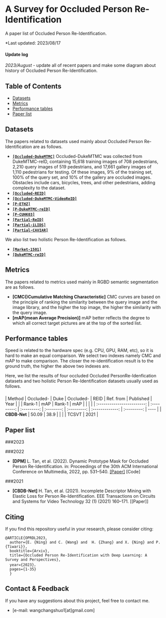 # A Survey for Occluded Person Re-Identification


A paper list of Occluded Person Re-Identification.

*Last updated: 2023/08/17

#### Update log

*2023/August* - update all of recent papers and make some diagram about history of Occluded Person Re-Identification.


##


## Table of Contents

- [Datasets](https://github.com/changshuowang/A-Survey-for-Occluded-Person-Re-Identification/blob/master/README.md#Datasets)
- [Metrics](https://github.com/changshuowang/A-Survey-for-Occluded-Person-Re-Identification/blob/master/README.md#Metrics)
- [Performance tables](https://github.com/changshuowang/A-Survey-for-Occluded-Person-Re-Identification/blob/master/README.md#Performance-tables)
- [Paper list](https://github.com/changshuowang/A-Survey-for-Occluded-Person-Re-Identification/blob/master/README.md#paper-list)


##


## Datasets

The papers related to datasets used mainly about Occluded Person Re-Identification are as follows.

- **[`[Occluded-DukeMTMC]`](https://github.com/lightas/ICCV19_Pose_Guided_Occluded_Person_ReID)** Occluded-DukeMTMC was collected from DukeMTMC-reID, containing 15,618 training images of 708 pedestrians, 2,210 query images of 519 pedestrians, and 17,661 gallery images of 1,110 pedestrians for testing. Of these images, 9% of the training set, 100% of the query set, and 10% of the gallery are occluded images. Obstacles include cars, bicycles, trees, and other pedestrians, adding complexity to the dataset.
- **[`[Occluded-REID]`]()**  
- **[`[Occluded-DukeMTMC-VideoReID]`]()** 
- **[`[P-ETHZ]`]()** 
- **[`[P-DukeMTMC-reID]`]()** 
- **[`[P-CUHK03]`]()**
- **[`[Partial-ReID]`]()** 
- **[`[Partial-iLIDS]`]()** 
- **[`[Partial-CAVIAR]`]()**

We also list two holistic Person Re-Identification as follows.

- **[`[Market-1501]`]()**
- **[`[DukeMTMC-reID]`]()**



##

## Metrics

The papers related to metrics used mainly in RGBD semantic segmentation are as follows.

- **[CMC()Cumulative Matching Characteristic]**  CMC curves are based on the principle of ranking the similarity between the query image and the image library, and the higher the top image, the higher the similarity with the query image.
- **[mAP(mean Average Precision)]**  mAP better reflects the degree to which all correct target pictures are at the top of the sorted list.



##

## Performance tables

Speed is related to the hardware spec (e.g. CPU, GPU, RAM, etc), so it is hard to make an equal comparison. We select two indexes namely CMC and mAP to make comparison. The closer the re-identification result is to the ground truth, the higher the above two indexes are.

Here, we list the results of four occluded Occluded PersonRe-Idenfication datasets and two holistic Person Re-Identification datasets usually used as follows.

### 

|           Method           |  Occluded-  |     Duke    |  Occluded- |     REID    |    Ref. from    |  Published  | Year |
|                            |    Rank-1   |     mAP     |   Rank-1   |     mAP     |                 |             |      |
| :------------------------: | :---------: | :---------: | :--------: | :---------: | :-------------: | :---------: | ---- |
|        **CBDB-Net**        |    50.09    |     38.9    |            |             |                 |   TCSVT     | 2021 |




###





## Paper list


###2023



###2022
- **[DPM]** L. Tan, et al. (2022). Dynamic Prototype Mask for Occluded Person Re-Identification. in: Proceedings of the 30th ACM International Conference on Multimedia, 2022, pp. 531–540. [[Paper]](https://github.com/stone96123/DPM) [Code]


###2021
- **[CBDB-Net]** H. Tan, et al. (2021). Incomplete Descriptor Mining with Elastic Loss for Person Re-Identification. EEE Transactions on Circuits and Systems for Video Technology 32 (1) (2021) 160–171. [[Paper]]







## Citing
If you find this repository useful in your research, please consider citing:
```
@ARTICLE{OPRDL2023,  
  author={E. {Ning} and C. {Wang} and  H. {Zhang} and X. {Ning} and P. {Tiwari}},  
  booktitle={Arxiv},   
  title={Occluded Person Re-Identification with Deep Learning: A Survey and Perspectives},   
  year={2023}，  
  pages={1-35}
  }
```

## Contact & Feedback

If you have any suggestions about this project, feel free to contact me.

- [e-mail: wangchangshuo1[at]gmail.com]


